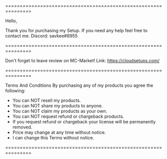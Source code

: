 ===============================================================

Hello, 

Thank you for purchasing my Setup.
If you need any help feel free to contact me.
Discord: savkee#8955

===============================================================

Don't forget to leave review on MC-Market!
Link: https://cloudsetups.com/

===============================================================

Terms And Conditions
By purchasing any of my products you agree the following:
- You can NOT resell my products.
- You can NOT share my products to anyone.
- You can NOT claim my products as your own.
- You can NOT request refund or chargeback products.
- If you request refund or chargeback your license will be permanently removed.
- Price may change at any time without notice.
- I can change this Terms without notice.

===============================================================
